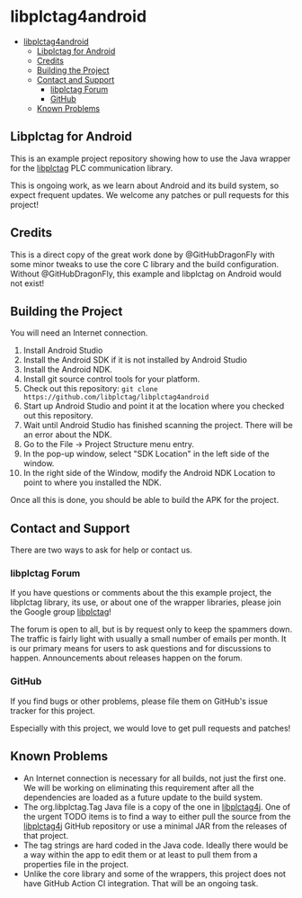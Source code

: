 # libplctag4android

- [libplctag4android](#libplctag4android)
  - [Libplctag for Android](#libplctag-for-android)
  - [Credits](#credits)
  - [Building the Project](#building-the-project)
  - [Contact and Support](#contact-and-support)
    - [libplctag Forum](#libplctag-forum)
    - [GitHub](#github)
  - [Known Problems](#known-problems)

## Libplctag for Android

This is an example project repository showing how to use the Java wrapper for the [libplctag](https://github.com/libplctag/libplctag) PLC communication library.

This is ongoing work, as we learn about Android and its build system, so expect frequent updates.  We welcome any patches or pull requests for this project!

## Credits

This is a direct copy of the great work done by @GitHubDragonFly with some minor tweaks to use the core C library and the build configuration.   Without @GitHubDragonFly, this example and libplctag on Android would not exist!

## Building the Project

You will need an Internet connection.

1. Install Android Studio
2. Install the Android SDK if it is not installed by Android Studio
3. Install the Android NDK.
4. Install git source control tools for your platform.
5. Check out this repository: `git clone https://github.com/libplctag/libplctag4android`
6. Start up Android Studio and point it at the location where you checked out this repository.
7. Wait until Android Studio has finished scanning the project.  There will be an error about the NDK.
8. Go to the File -> Project Structure menu entry.
9. In the pop-up window, select "SDK Location" in the left side of the window.
10. In the right side of the Window, modify the Android NDK Location to point to where you installed the NDK.

Once all this is done, you should be able to build the APK for the project.

## Contact and Support

There are two ways to ask for help or contact us.

### libplctag Forum

If you have questions or comments about the this example project, the libplctag
library, its use, or about one of the wrapper libraries, please join the Google group
[libplctag](https://groups.google.com/forum/#!forum/libplctag)!

The forum is open to all, but is by request only to keep the spammers down.  The traffic is fairly
light with usually a small number of emails per month.  It is our primary means for users to
ask questions and for discussions to happen.   Announcements about releases happen on the forum.

### GitHub

If you find bugs or other problems, please file them on GitHub's issue tracker for
this project.

Especially with this project, we would love to get pull requests and patches!

## Known Problems

- An Internet connection is necessary for all builds, not just the first one.  We will be working on eliminating this requirement after all the dependencies are loaded as a future update to the build system.
- The org.libplctag.Tag Java file is a copy of the one in [libplctag4j](https://github.com/libplctag/libplctag4j).  One of the urgent TODO items is to find a way to either pull the source from the [libplctag4j](https://github.com/libplctag/libplctag4j) GitHub repository or use a minimal JAR from the releases of that project.
- The tag strings are hard coded in the Java code.   Ideally there would be a way within the app to edit them or at least to pull them from a properties file in the project.
- Unlike the core library and some of the wrappers, this project does not have GitHub Action CI integration.  That will be an ongoing task.
